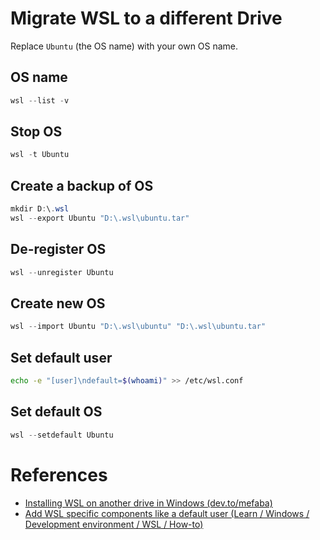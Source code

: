 # Migrate WSL to a different Drive

Replace `Ubuntu` (the OS name) with your own OS name.


## OS name
```powershell
wsl --list -v
```

## Stop OS
```powershell
wsl -t Ubuntu
```

## Create a backup of OS
```powershell
mkdir D:\.wsl
wsl --export Ubuntu "D:\.wsl\ubuntu.tar"
```

## De-register OS
```powershell
wsl --unregister Ubuntu
```

## Create new OS
```powershell
wsl --import Ubuntu "D:\.wsl\ubuntu" "D:\.wsl\ubuntu.tar"
```

## Set default user
```bash
echo -e "[user]\ndefault=$(whoami)" >> /etc/wsl.conf
```

## Set default OS
```powershell
wsl --setdefault Ubuntu
```

# References
- [Installing WSL on another drive in Windows (dev.to/mefaba)](https://dev.to/mefaba/installing-wsl-on-another-drive-in-windows-5c4a)
- [Add WSL specific components like a default user (Learn / Windows / Development environment / WSL / How-to)](https://learn.microsoft.com/en-us/windows/wsl/use-custom-distro#add-wsl-specific-components-like-a-default-user)
